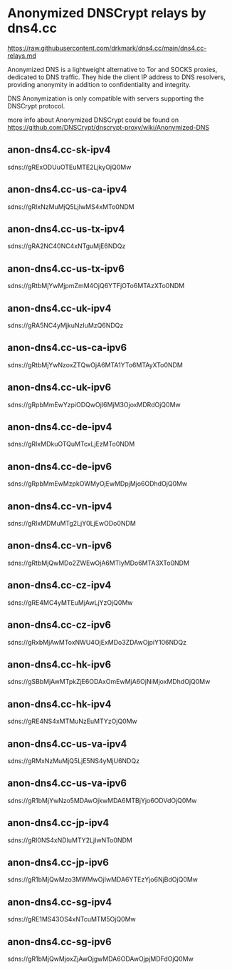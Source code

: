 # Anonymized DNSCrypt relays by dns4.cc

https://raw.githubusercontent.com/drkmark/dns4.cc/main/dns4.cc-relays.md

Anonymized DNS is a lightweight alternative to Tor and SOCKS proxies, dedicated to DNS traffic. They hide the client IP address to DNS resolvers, providing anonymity in addition to confidentiality and integrity.

DNS Anonymization is only compatible with servers supporting the DNSCrypt protocol.

more info about Anonymized DNSCrypt could be found on https://github.com/DNSCrypt/dnscrypt-proxy/wiki/Anonymized-DNS

## anon-dns4.cc-sk-ipv4

sdns://gRExODUuOTEuMTE2LjkyOjQ0Mw

## anon-dns4.cc-us-ca-ipv4

sdns://gRIxNzMuMjQ5LjIwMS4xMTo0NDM

## anon-dns4.cc-us-tx-ipv4

sdns://gRA2NC40NC4xNTguMjE6NDQz

## anon-dns4.cc-us-tx-ipv6

sdns://gRtbMjYwMjpmZmM4OjQ6YTFjOTo6MTAzXTo0NDM

## anon-dns4.cc-uk-ipv4

sdns://gRA5NC4yMjkuNzIuMzQ6NDQz

## anon-dns4.cc-us-ca-ipv6

sdns://gRtbMjYwNzoxZTQwOjA6MTA1YTo6MTAyXTo0NDM

## anon-dns4.cc-uk-ipv6

sdns://gRpbMmEwYzpiODQwOjI6MjM3OjoxMDRdOjQ0Mw

## anon-dns4.cc-de-ipv4

sdns://gRIxMDkuOTQuMTcxLjEzMTo0NDM

## anon-dns4.cc-de-ipv6

sdns://gRpbMmEwMzpkOWMyOjEwMDpjMjo6ODhdOjQ0Mw

## anon-dns4.cc-vn-ipv4

sdns://gRIxMDMuMTg2LjY0LjEwODo0NDM

## anon-dns4.cc-vn-ipv6

sdns://gRtbMjQwMDo2ZWEwOjA6MTIyMDo6MTA3XTo0NDM

## anon-dns4.cc-cz-ipv4

sdns://gRE4MC4yMTEuMjAwLjYzOjQ0Mw

## anon-dns4.cc-cz-ipv6

sdns://gRxbMjAwMToxNWU4OjExMDo3ZDAwOjpiY106NDQz

## anon-dns4.cc-hk-ipv6

sdns://gSBbMjAwMTpkZjE6ODAxOmEwMjA6OjNiMjoxMDhdOjQ0Mw

## anon-dns4.cc-hk-ipv4

sdns://gRE4NS4xMTMuNzEuMTYzOjQ0Mw

## anon-dns4.cc-us-va-ipv4

sdns://gRMxNzMuMjQ5LjE5NS4yMjU6NDQz

## anon-dns4.cc-us-va-ipv6

sdns://gR1bMjYwNzo5MDAwOjkwMDA6MTBjYjo6ODVdOjQ0Mw

## anon-dns4.cc-jp-ipv4

sdns://gRI0NS4xNDIuMTY2LjIwNTo0NDM

## anon-dns4.cc-jp-ipv6

sdns://gR1bMjQwMzo3MWMwOjIwMDA6YTEzYjo6NjBdOjQ0Mw

## anon-dns4.cc-sg-ipv4

sdns://gRE1MS43OS4xNTcuMTM5OjQ0Mw

## anon-dns4.cc-sg-ipv6

sdns://gR1bMjQwMjoxZjAwOjgwMDA6ODAwOjpjMDFdOjQ0Mw
